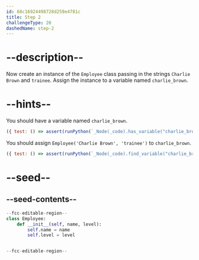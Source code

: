 ```yaml
---
id: 68c16924498728d259e4781c
title: Step 2
challengeType: 20
dashedName: step-2
---
```


# --description--

Now create an instance of the `Employee` class passing in the strings `Charlie Brown` and `trainee`. Assign the instance to a variable named `charlie_brown`.

# --hints--

You should have a variable named `charlie_brown`.

```js
({ test: () => assert(runPython(`_Node(_code).has_variable("charlie_brown")`)) })
```

You should assign `Employee('Charlie Brown', 'trainee')` to `charlie_brown`.

```js
({ test: () => assert(runPython(`_Node(_code).find_variable("charlie_brown").is_equivalent("charlie_brown = Employee('Charlie Brown', 'trainee')")`)) })
```

# --seed--

## --seed-contents--

```py
--fcc-editable-region--
class Employee:
    def __init__(self, name, level):
        self.name = name
        self.level = level


--fcc-editable-region--
```
